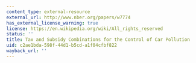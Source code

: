 ```yaml
---
content_type: external-resource
external_url: http://www.nber.org/papers/w7774
has_external_license_warning: true
license: https://en.wikipedia.org/wiki/All_rights_reserved
status: ''
title: Tax and Subsidy Combinations for the Control of Car Pollution
uid: c2ae1bda-598f-44d1-b5cd-a1f04cfbf822
wayback_url: ''
---
```

